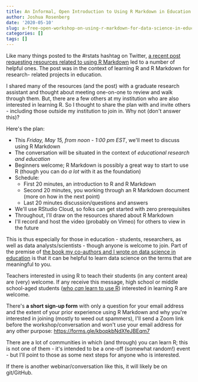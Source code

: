 ```yaml
---
title: An Informal, Open Introduction to Using R Markdown in Education
author: Joshua Rosenberg
date: '2020-05-10'
slug: a-free-open-workshop-on-using-r-markdown-for-data-science-in-education
categories: []
tags: []
---
```


Like many things posted to the #rstats hashtag on Twitter, [a recent post 
requesting resources related to using R Markdown](https://twitter.com/jrosenberg6432/status/1258739495547080710) led to a number of helpful 
ones. The post was in the context of learning R and R Markdown for research-
related projects in education.

I shared many of the resources (and the post) with a graduate research assistant and thought about meeting one-on-one to review and walk through them. But, there are a few others at my institution who are also interested in learning R. So I thought to share the plan with and invite others - including those outside my institution to join in. Why not (don't answer this)?

Here's the plan:

- This *Friday, May 15, from noon - 1:00 pm EST*, we'll meet to discuss using R Markdown
- The conversation will be situated in the context of *educational research and education*
- Beginners welcome; R Markdown is possibly a great way to start to use R (though you can do *a lot* with it as the foundation)
- Schedule:
    - First 20 minutes, an introduction to R and R Markdown
    - Second 20 minutes, you working through an R Markdown document (more on how in the next point)
    - Last 20 minutes discussion/questions and answers
- We'll use RStudio Cloud, so folks can get started with zero prerequisites
- Throughout, I'll draw on the resources shared about R Markdown
- I'll record and host the video (probably on Vimeo) for others to view in the future

This is thus especially for those in education - students, researchers, as well as data analysts/scientists - though anyone is welcome to join. Part of the premise of
[the book my co-authors and I wrote on data science in education](http://datascienceineducation.com/) is that it can be helpful to learn data science on the terms that are meaningful to you. 

Teachers interested in using R to teach their students (in any content area) are (very) welcome. If any receive this message, high school or middle school-aged students ([who *can* learn to use R](https://joshuamrosenberg.com/posts/using-r-with-7th-grade-science-students/)) interested in learning R are welcome. 

There's **a short sign-up form** with only a question for your email address and the extent of your prior experience using R Markdown and why you're interested in joining (mostly to weed out spammers), I'll send a Zoom link before the workshop/conversation and won't use your email address for any other purpose: https://forms.gle/kbopkbNdXfeJBEqm7

There are a lot of communities in which (and through) you can learn R; this is not one of them - it's intended to be a one-off (somewhat random!) event - but I'll point to those as some next steps for anyone who is interested. 

If there is another webinar/conversation like this, it will likely be on git/GitHub.